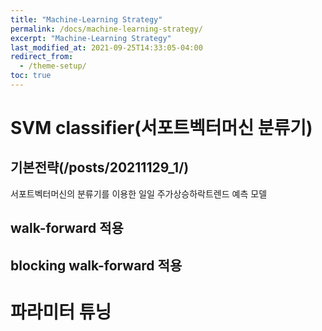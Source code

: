 ```yaml
---
title: "Machine-Learning Strategy"
permalink: /docs/machine-learning-strategy/
excerpt: "Machine-Learning Strategy"
last_modified_at: 2021-09-25T14:33:05-04:00
redirect_from:
  - /theme-setup/
toc: true
---
```


# SVM classifier(서포트벡터머신 분류기)


## 기본전략(/posts/20211129_1/)

서포트벡터머신의 분류기를 이용한 일일 주가상승하락트렌드 예측 모델



## walk-forward 적용
## blocking walk-forward 적용

# 파라미터 튜닝